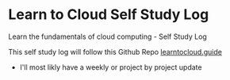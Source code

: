 # Learn to Cloud Self Study Log
Learn the fundamentals of cloud computing - Self Study Log

This self study log will follow this Github Repo [learntocloud.guide](https://learntocloud.guide)
 - I'll most likly have a weekly or project by project update
